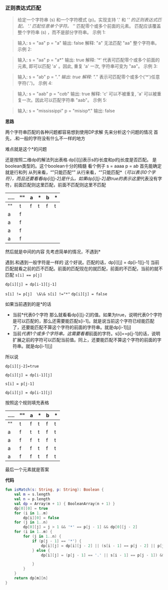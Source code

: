 ### 正则表达式匹配
>给定一个字符串 (s) 和一个字符模式 (p)。实现支持 '.' 和 '*' 的正则表达式匹配。
'.' 匹配任意单个字符。
'*' 匹配零个或多个前面的元素。
匹配应该覆盖整个字符串 (s) ，而不是部分字符串。
示例 1:

>输入:
s = "aa"
p = "a"
输出: false
解释: "a" 无法匹配 "aa" 整个字符串。
示例 2:

>输入:
s = "aa"
p = "a*"
输出: true
解释: '*' 代表可匹配零个或多个前面的元素, 即可以匹配 'a' 。因此, 重复 'a' 一次, 字符串可变为 "aa"。
示例 3:

>输入:
s = "ab"
p = ".*"
输出: true
解释: ".*" 表示可匹配零个或多个('*')任意字符('.')。
示例 4:

>输入:
s = "aab"
p = "c*a*b"
输出: true
解释: 'c' 可以不被重复, 'a' 可以被重复一次。因此可以匹配字符串 "aab"。
示例 5:

>输入:
s = "mississippi"
p = "mis*is*p*."
输出: false


**思路**

两个字符串匹配的各种问题都容易想到使用DP求解
先来分析这个问题的情况
首先，.和一般的字符没有什么不一样的地方

难点就是这个*的问题

还是按照二维dp的解法列出表格
dp[i][j]表示s的i长度和p的j长度是否匹配。
是boolean类型的。这个boolean十分的精髓
看个例子
s = aaaa
p = a*b*
首先能确定就是行和列
从列来看，“”只能匹配“”
从行来看，“”只能匹配*（*可以表示0个字符），而且还要看看dp[i][j-2]是什么。如果dp[i][j-2]是true的表示这里*代表没有字符，前面匹配则这里匹配，前面不匹配则这里不匹配

| .....      | "" | a | * | b | * |
|-----|-----|------|------|------|-------|
| "" | t  |f|t|f|t| 
| a    |f    | 
| a   |  f  | 
| a   |   f |
| a   |   f |  


然后就是中间的内容
先考虑简单的情况，不遇到*

遇到.和遇到一般字符是一样的
这个好说。匹配的话，dp[i][j] = dp[i-1][j-1]
当前匹配就看之前的匹不匹配。前面的匹配现在的就匹配，前面的不匹配，当前的就不匹配
`
s[i] == p[j]
`

`
dp[i][j] = dp[i-1][j-1] 
`

`
s[i] != p[j]  \&\& s[i] !="*"
`
`
dp[i][j] = false
`

如果当前遇到的是*的话
- 当前*代表0个字符 那么就看看dp[i][j-2]的值。如果为true，说明代表0个字符是可以匹配的，那么还需要能匹配s[i-1]。就是说当前这个字符已经能匹配了，还要能匹配不算这个字符的前面的字符串。就是dp[i-1][j]
- 当前*代表1个或多个字符串。这需要看看*前面的字符。s[i]==p[j-1]的话，说明扩展之前的字符可以匹配当前值。同上，还要能匹配不算这个字符的前面的字符串。就是dp[i-1][j]

所以说

`
dp[i][j-2]=true
`

`
dp[i][j] = dp[i-1][j]
`

`
s[i] = p[j-1]
`

`
dp[i][j] = dp[i-1][j]
`

按照这个规则填充表格

| .....      | "" |a|*|b|*|
| -------- | --------|--------|-------|--------|-------|
|"" | t  |f|t|f|t|
| a | f | t|t|f|t|
| a | f | f|t|f|t|
| a | f |f|t|f|t|
| a | f | f |t|f|t|

最后一个元素就是答案

**代码**

```kotlin
fun isMatch(s: String, p: String): Boolean {
    val m = s.length
    val n = p.length
    val dp = Array(m + 1) { BooleanArray(n + 1) }
    dp[0][0] = true
    for (i in 1..m)
        dp[i][0] = false
    for (j in 1..n)
        dp[0][j] = j > 1 && '*' == p[j - 1] && dp[0][j - 2]
    for (i in 1..m) {
        for (j in 1..n) {
            if (p[j - 1] == '*') {
                dp[i][j] = dp[i][j - 2] || (s[i - 1] == p[j - 2] || p[j - 2] == '.') && dp[i - 1][j]
            } else {
                dp[i][j] = (p[j - 1] == '.' || s[i - 1] == p[j - 1]) && dp[i - 1][j - 1]

            }
        }
    }
    return dp[m][n]
}

```

